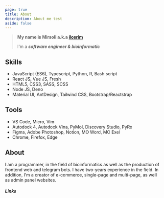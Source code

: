 ```yaml
---
page: true
title: About
description: About me test
aside: false
---
```


> **My name is Mirsoli a.k.a [ilosrim](https://ilosrim.uz)**
>
> I'm a **_software engineer & bioinformatic_**

## Skills

-   JavaScript (ES6), Typescript, Python, R, Bash script
-   React JS, Vue JS, Fresh
-   HTML5, CSS3, SASS, SCSS
-   Node JS, Deno
-   Material UI, AntDesign, Tailwind CSS, Bootstrap/Reactstrap

## Tools

-   VS Code, Micro, Vim
-   Autodock 4, Autodock Vina, PyMol, Discovery Studio, PyRx
-   Figma, Adobe Photoshop, Notion, MO Word, MO Exel
-   Chrome, Firefox, Edge

## About

I am a programmer, in the field of bioinformatics as well as the production of frontend web and telegram bots. I have two-years experience in the field. In addition, I'm a creator of e-commerce, single-page and multi-page, as well as admin panel websites.

##### Links

<About />
